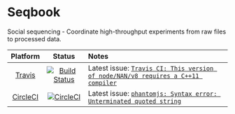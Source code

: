 # Seqbook

Social sequencing - Coordinate high-throughput experiments from raw files to processed data.

| Platform | Status | Notes |
| :------: | :----: | :---  |
| [Travis](https://travis-ci.org/kevinrue/Opera) | [![Build Status](https://travis-ci.org/kevinrue/Opera.svg?branch=master)](https://travis-ci.org/kevinrue/Opera) | Latest issue: [`Travis CI: This version of node/NAN/v8 requires a C++11 compiler`](https://sudogem.wordpress.com/2016/06/14/travis-ci-this-version-of-nodenanv8-requires-a-c11-compiler/) |
| [CircleCI](https://circleci.com/gh/kevinrue/Opera) | [![CircleCI](https://circleci.com/gh/kevinrue/Opera.svg?style=svg)](https://circleci.com/gh/kevinrue/Opera) | Latest issue: [`phantomjs: Syntax error: Unterminated quoted string`](https://github.com/meteor/todos/issues/198#issuecomment-278988767) |
